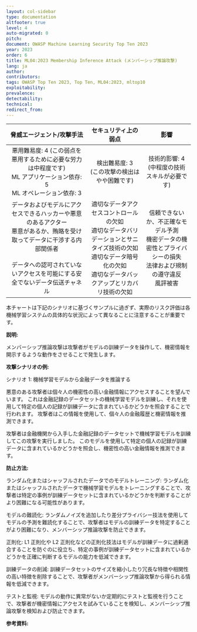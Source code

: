 ```yaml
---
layout: col-sidebar
type: documentation
altfooter: true
level: 4
auto-migrated: 0
pitch:
document: OWASP Machine Learning Security Top Ten 2023
year: 2023
order: 6
title: ML04:2023 Membership Inference Attack (メンバーシップ推論攻撃)
lang: ja
author:
contributors:
tags: OWASP Top Ten 2023, Top Ten, ML04:2023, mltop10
exploitability:
prevalence:
detectability:
technical:
redirect_from:
---
```


| 脅威エージェント/攻撃手法 | セキュリティ上の弱点 | 影響 |
|:-------------------------:|:--------------------:|:----:|
| 悪用難易度: 4 (この弱点を悪用するために必要な労力は中程度です)<br>ML アプリケーション依存: 5 <br>ML オペレーション依存: 3 | 検出難易度: 3 <br>(この攻撃の検出はやや困難です) | 技術的影響: 4 <br>(中程度の技術スキルが必要です)<br> |
| データおよびモデルにアクセスできるハッカーや悪意のあるアクター<br>悪意があるか、賄賂を受け取ってデータに干渉する内部関係者<br> <br>データへの認可されていないアクセスを可能にする安全でないデータ伝送チャネル | 適切なデータアクセスコントロールの欠如<br>適切なデータバリデーションとサニタイズ技術の欠如<br>適切なデータ暗号化の欠如<br>適切なデータバックアップとリカバリ技術の欠如 | 信頼できないか、不正確なモデル予測<br>機密データの機密性とプライバシーの損失<br>法律および規制の遵守違反<br>風評被害 |

本チャートは下記のシナリオに基づくサンプルに過ぎず、実際のリスク評価は各機械学習システムの具体的な状況によって異なることに注意することが重要です。



**説明:**

メンバーシップ推論攻撃は攻撃者がモデルの訓練データを操作して、機密情報を開示するような動作をさせることで発生します。



**攻撃シナリオの例:**

シナリオ 1: 機械学習モデルから金融データを推論する

悪意のある攻撃者は個々人の機密性の高い金融情報にアクセスすることを望んでいます。
これは金融記録のデータセットの機械学習モデルを訓練し、それを使用して特定の個人の記録が訓練データに含まれているかどうかを照会することで行われます。
攻撃者はこの情報を使用して、個々人の金融履歴と機密情報を推測できます。




攻撃者は金融機関から入手した金融記録のデータセットで機械学習モデルを訓練してこの攻撃を実行しました。
このモデルを使用して特定の個人の記録が訓練データに含まれているかどうかを照会し、機密性の高い金融情報を推測できます。




**防止方法:**

ランダム化またはシャッフルされたデータでのモデルトレーニング: ランダム化またはシャッフルされたデータで機械学習モデルをトレーニングすることで、攻撃者は特定の事例が訓練データセットに含まれているかどうかを判断することがより困難になる可能性があります。




モデルの難読化: ランダムノイズを追加したり差分プライバシー技法を使用してモデルの予測を難読化することで、攻撃者はモデルの訓練データを特定することがより困難になり、メンバーシップ推論攻撃を防止できます。




正則化: L1 正則化や L2 正則化などの正則化技法はモデルが訓練データに過剰適合することを防ぐのに役立ち、特定の事例が訓練データセットに含まれているかどうかを正確に判断するモデルの能力を低減できます。




訓練データの削減: 訓練データセットのサイズを縮小したり冗長な特徴や相関性の高い特徴を削除することで、攻撃者がメンバーシップ推論攻撃から得られる情報を低減できます。



テストと監視: モデルの動作に異常がないか定期的にテストと監視を行うことで、攻撃者が機密情報にアクセスを試みていることを検知し、メンバーシップ推論攻撃を検知および防止できます。




**参考資料:**
